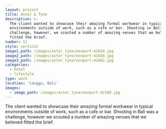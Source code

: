 ```yaml
---
layout: project
title: Astor & Tyne
description: >-
  The client wanted to showcase their amazing formal workwear in typical
  environments outside of work, such as a cafe or bar. Shooting in Bali was a
  challenge, however, we scouted a number of amazing venues that we believed
  fitted the brief.
number: 11
style: vertical
image1_path: /images/astor_tyne/eonport-41634.jpg
image2_path: /images/astor_tyne/eonport-41650.jpg
image3_path: /images/astor_tyne/eonport-41662.jpg
categories:
  - hotel
  - lifestyle
type: work
location: 'Canggu, Bali'
images:
  − image_path: /images/astor_tyne/eonport-42189.jpg
---
```


The client wanted to showcase their amazing formal workwear in typical environments outside of work, such as a cafe or bar. Shooting in Bali was a challenge, however we scouted a number of amazing venues that we believed fitted the brief.&nbsp;&nbsp;